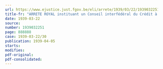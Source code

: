 ```yaml
---
url: https://www.ejustice.just.fgov.be/eli/arrete/1939/03/22/1939032251/justel
title-fr: "ARRETE ROYAL instituant un Conseil interfédéral du Crédit à l'Outillage artisanal"
date: 1939-03-22
source:
number: 1939032251
page: 888888
case: 1939-03-22/30
publication: 1939-04-05
starts:
modifies:
pdf-original:
pdf-consolidated:
---
```


